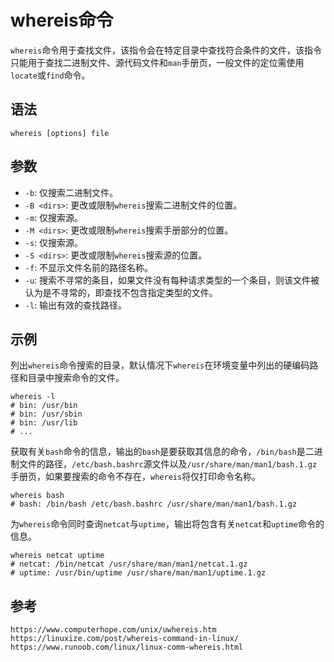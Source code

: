 # whereis命令
`whereis`命令用于查找文件，该指令会在特定目录中查找符合条件的文件，该指令只能用于查找二进制文件、源代码文件和`man`手册页，一般文件的定位需使用`locate`或`find`命令。

## 语法

```shell
whereis [options] file
```

## 参数
* `-b`: 仅搜索二进制文件。
* `-B <dirs>`: 更改或限制`whereis`搜索二进制文件的位置。
* `-m`: 仅搜索源。
* `-M <dirs>`: 更改或限制`whereis`搜索手册部分的位置。
* `-s`: 仅搜索源。
* `-S <dirs>`: 更改或限制`whereis`搜索源的位置。
* `-f`: 不显示文件名前的路径名称。
* `-u`: 搜索不寻常的条目，如果文件没有每种请求类型的一个条目，则该文件被认为是不寻常的，即查找不包含指定类型的文件。
* `-l`: 输出有效的查找路径。

## 示例
列出`whereis`命令搜索的目录，默认情况下`whereis`在环境变量中列出的硬编码路径和目录中搜索命令的文件。

```shell
whereis -l
# bin: /usr/bin
# bin: /usr/sbin
# bin: /usr/lib
# ...
```

获取有关`bash`命令的信息，输出的`bash`是要获取其信息的命令，`/bin/bash`是二进制文件的路径，`/etc/bash.bashrc`源文件以及`/usr/share/man/man1/bash.1.gz`手册页，如果要搜索的命令不存在，`whereis`将仅打印命令名称。

```shell
whereis bash
# bash: /bin/bash /etc/bash.bashrc /usr/share/man/man1/bash.1.gz
```

为`whereis`命令同时查询`netcat`与`uptime`，输出将包含有关`netcat`和`uptime`命令的信息。

```shell
whereis netcat uptime
# netcat: /bin/netcat /usr/share/man/man1/netcat.1.gz
# uptime: /usr/bin/uptime /usr/share/man/man1/uptime.1.gz
```






## 参考

```
https://www.computerhope.com/unix/uwhereis.htm
https://linuxize.com/post/whereis-command-in-linux/
https://www.runoob.com/linux/linux-comm-whereis.html
```
